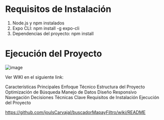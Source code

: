 # Requisitos de Instalación

1. Node.js y npm instalados
2. Expo CLI: npm install -g expo-cli
3. Dependencias del proyecto: npm install

# Ejecución del Proyecto

![image](https://github.com/user-attachments/assets/88b53e85-a010-4167-bc26-3d231a71506b)

Ver WIKI en el siguiente link: 

Características Principales
Enfoque Técnico
Estructura del Proyecto
Optimización de Búsqueda
Manejo de Datos
Diseño Responsivo
Navegación
Decisiones Técnicas Clave
Requisitos de Instalación
Ejecución del Proyecto

https://github.com/joulsCarvajal/buscadorMapayFiltro/wiki/README
